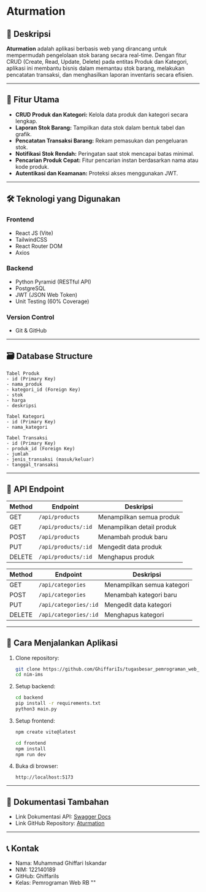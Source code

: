 # Aturmation

## 📌 Deskripsi
**Aturmation** adalah aplikasi berbasis web yang dirancang untuk mempermudah pengelolaan stok barang secara real-time. Dengan fitur CRUD (Create, Read, Update, Delete) pada entitas Produk dan Kategori, aplikasi ini membantu bisnis dalam memantau stok barang, melakukan pencatatan transaksi, dan menghasilkan laporan inventaris secara efisien.

---

## 🚀 Fitur Utama
- **CRUD Produk dan Kategori:** Kelola data produk dan kategori secara lengkap.
- **Laporan Stok Barang:** Tampilkan data stok dalam bentuk tabel dan grafik.
- **Pencatatan Transaksi Barang:** Rekam pemasukan dan pengeluaran stok.
- **Notifikasi Stok Rendah:** Peringatan saat stok mencapai batas minimal.
- **Pencarian Produk Cepat:** Fitur pencarian instan berdasarkan nama atau kode produk.
- **Autentikasi dan Keamanan:** Proteksi akses menggunakan JWT.

---

## 🛠️ Teknologi yang Digunakan
### Frontend
- React JS (Vite)
- TailwindCSS
- React Router DOM
- Axios

### Backend
- Python Pyramid (RESTful API)
- PostgreSQL
- JWT (JSON Web Token)
- Unit Testing (60% Coverage)

### Version Control
- Git & GitHub

---

## 🗃️ Database Structure
```
Tabel Produk
- id (Primary Key)
- nama_produk
- kategori_id (Foreign Key)
- stok
- harga
- deskripsi

Tabel Kategori
- id (Primary Key)
- nama_kategori

Tabel Transaksi
- id (Primary Key)
- produk_id (Foreign Key)
- jumlah
- jenis_transaksi (masuk/keluar)
- tanggal_transaksi
```

---

## 🔄 API Endpoint
| Method | Endpoint            | Deskripsi                |
|---------|----------------------|--------------------------|
| GET     | `/api/products`     | Menampilkan semua produk |
| GET     | `/api/products/:id` | Menampilkan detail produk|
| POST    | `/api/products`     | Menambah produk baru     |
| PUT     | `/api/products/:id` | Mengedit data produk     |
| DELETE  | `/api/products/:id` | Menghapus produk         |

| Method | Endpoint              | Deskripsi                |
|---------|----------------------|--------------------------|
| GET     | `/api/categories`    | Menampilkan semua kategori |
| POST    | `/api/categories`    | Menambah kategori baru     |
| PUT     | `/api/categories/:id`| Mengedit data kategori     |
| DELETE  | `/api/categories/:id`| Menghapus kategori         |

---

## 🔧 Cara Menjalankan Aplikasi
1. Clone repository:
   ```bash
   git clone https://github.com/GhiffariIs/tugasbesar_pemrograman_web_122140189
   cd nim-ims
   ```

2. Setup backend:
   ```bash
   cd backend
   pip install -r requirements.txt
   python3 main.py
   ```

3. Setup frontend:
   ```bash
   npm create vite@latest

   cd frontend
   npm install
   npm run dev
   ```

4. Buka di browser:
   ```
   http://localhost:5173
   ```

---

## 📌 Dokumentasi Tambahan
- Link Dokumentasi API: [Swagger Docs](http://localhost:8000/docs)
- Link GitHub Repository: [Aturmation](https://github.com/GhiffariIs/tugasbesar_pemrograman_web_122140189)

---

## 📞 Kontak
- Nama: Muhammad Ghiffari Iskandar
- NIM: 122140189
- GitHub: GhiffariIs
- Kelas: Pemrograman Web RB
""
